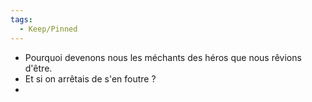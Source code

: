 ```yaml
---
tags:
  - Keep/Pinned
---
```


- Pourquoi devenons nous les méchants des héros que nous rêvions d'être. 
- Et si on arrêtais de s'en foutre ?
- 